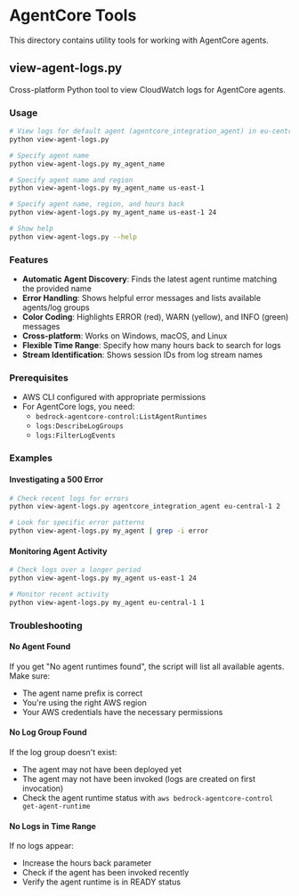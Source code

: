 # AgentCore Tools

This directory contains utility tools for working with AgentCore agents.

## view-agent-logs.py

Cross-platform Python tool to view CloudWatch logs for AgentCore agents.

### Usage

```bash
# View logs for default agent (agentcore_integration_agent) in eu-central-1, last 1 hour
python view-agent-logs.py

# Specify agent name
python view-agent-logs.py my_agent_name

# Specify agent name and region
python view-agent-logs.py my_agent_name us-east-1

# Specify agent name, region, and hours back
python view-agent-logs.py my_agent_name us-east-1 24

# Show help
python view-agent-logs.py --help
```

### Features

- **Automatic Agent Discovery**: Finds the latest agent runtime matching the provided name
- **Error Handling**: Shows helpful error messages and lists available agents/log groups
- **Color Coding**: Highlights ERROR (red), WARN (yellow), and INFO (green) messages
- **Cross-platform**: Works on Windows, macOS, and Linux
- **Flexible Time Range**: Specify how many hours back to search for logs
- **Stream Identification**: Shows session IDs from log stream names

### Prerequisites

- AWS CLI configured with appropriate permissions
- For AgentCore logs, you need:
  - `bedrock-agentcore-control:ListAgentRuntimes`
  - `logs:DescribeLogGroups`
  - `logs:FilterLogEvents`

### Examples

#### Investigating a 500 Error
```bash
# Check recent logs for errors
python view-agent-logs.py agentcore_integration_agent eu-central-1 2

# Look for specific error patterns
python view-agent-logs.py my_agent | grep -i error
```

#### Monitoring Agent Activity
```bash
# Check logs over a longer period
python view-agent-logs.py my_agent us-east-1 24

# Monitor recent activity
python view-agent-logs.py my_agent eu-central-1 1
```

### Troubleshooting

#### No Agent Found
If you get "No agent runtimes found", the script will list all available agents. Make sure:
- The agent name prefix is correct
- You're using the right AWS region
- Your AWS credentials have the necessary permissions

#### No Log Group Found
If the log group doesn't exist:
- The agent may not have been deployed yet
- The agent may not have been invoked (logs are created on first invocation)
- Check the agent runtime status with `aws bedrock-agentcore-control get-agent-runtime`

#### No Logs in Time Range
If no logs appear:
- Increase the hours back parameter
- Check if the agent has been invoked recently
- Verify the agent runtime is in READY status